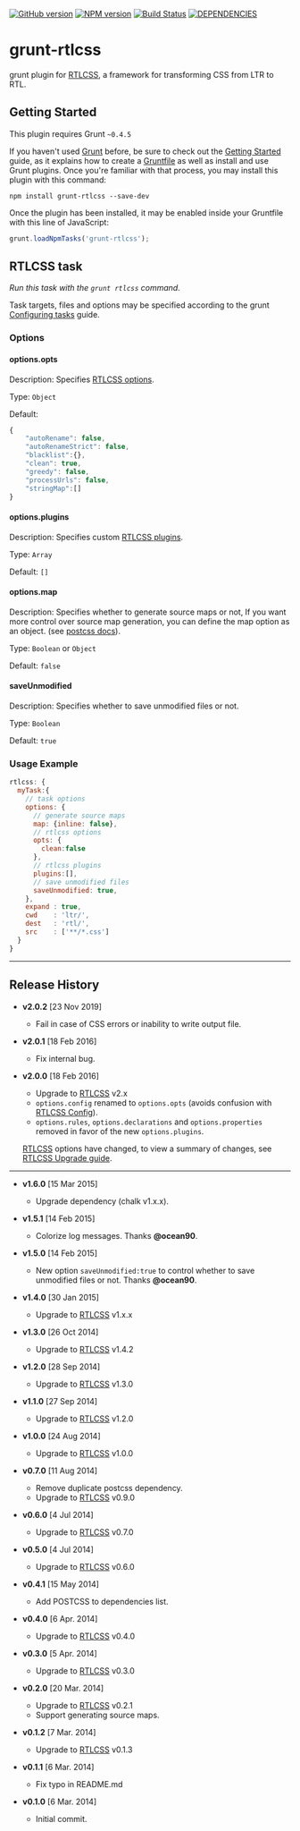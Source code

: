 [![GitHub version](https://badge.fury.io/gh/MohammadYounes%2Fgrunt-rtlcss.svg)](http://badge.fury.io/gh/MohammadYounes%2Fgrunt-rtlcss)
[![NPM version](https://badge.fury.io/js/grunt-rtlcss.svg)](http://badge.fury.io/js/grunt-rtlcss)
[![Build Status](https://travis-ci.org/MohammadYounes/grunt-rtlcss.svg?branch=master)](https://travis-ci.org/MohammadYounes/grunt-rtlcss)
[![DEPENDENCIES](https://david-dm.org/MohammadYounes/grunt-rtlcss.svg)](https://david-dm.org/MohammadYounes/grunt-rtlcss)

grunt-rtlcss
============
grunt plugin for [RTLCSS], a framework for transforming CSS from LTR to RTL.


## Getting Started
This plugin requires Grunt `~0.4.5`

If you haven't used [Grunt](http://gruntjs.com/) before, be sure to check out the [Getting Started](http://gruntjs.com/getting-started) guide, as it explains how to create a [Gruntfile](http://gruntjs.com/sample-gruntfile) as well as install and use Grunt plugins. Once you're familiar with that process, you may install this plugin with this command:

```shell
npm install grunt-rtlcss --save-dev
```

Once the plugin has been installed, it may be enabled inside your Gruntfile with this line of JavaScript:

```js
grunt.loadNpmTasks('grunt-rtlcss');
```



## RTLCSS task
_Run this task with the `grunt rtlcss` command._

Task targets, files and options may be specified according to the grunt [Configuring tasks](http://gruntjs.com/configuring-tasks) guide.

### Options

#### options.opts
Description: Specifies [RTLCSS options](https://github.com/MohammadYounes/rtlcss#options-object).

Type: `Object`

Default:

```js
{
    "autoRename": false,
    "autoRenameStrict": false,
    "blacklist":{},
    "clean": true,
    "greedy": false,
    "processUrls": false,
    "stringMap":[]
}
```

#### options.plugins
Description: Specifies custom [RTLCSS plugins](https://github.com/MohammadYounes/rtlcss#plugins-array).

Type: `Array`

Default: `[]`

#### options.map
Description: Specifies whether to generate source maps or not, If you want more control over source map generation, you can define the map option as an object. (see [postcss docs](https://github.com/postcss/postcss/blob/master/docs/source-maps.md#options)).

Type: `Boolean` or `Object`

Default: `false`

#### saveUnmodified
Description: Specifies whether to save unmodified files or not.

Type: `Boolean`

Default: `true`

### Usage Example

```js
rtlcss: {
  myTask:{
    // task options
    options: {
      // generate source maps
      map: {inline: false},
      // rtlcss options
      opts: {
        clean:false
      },
      // rtlcss plugins
      plugins:[],
      // save unmodified files
      saveUnmodified: true,
    },
    expand : true,
    cwd    : 'ltr/',
    dest   : 'rtl/',
    src    : ['**/*.css']
  }
}
```

[RTLCSS]: https://github.com/MohammadYounes/rtlcss

-------

## Release History

* **v2.0.2** [23 Nov 2019]
  * Fail in case of CSS errors or inability to write output file.

* **v2.0.1** [18 Feb 2016]
  * Fix internal bug.

* **v2.0.0** [18 Feb 2016]
  * Upgrade to [RTLCSS] v2.x
  * `options.config` renamed to `options.opts` (avoids confusion with [RTLCSS Config](https://github.com/MohammadYounes/rtlcss/blob/master/.rtlcssrc)).
  * `options.rules`, `options.declarations` and `options.properties` removed in favor of the new `options.plugins`.

  [RTLCSS] options have changed, to view a summary of changes, see [RTLCSS Upgrade guide](https://github.com/MohammadYounes/rtlcss/blob/master/CHANGELOG.md#upgrading-from-version-10).

---
* **v1.6.0** [15 Mar 2015]
	* Upgrade dependency (chalk v1.x.x).

* **v1.5.1** [14 Feb 2015]
	* Colorize log messages. Thanks **@ocean90**.

* **v1.5.0** [14 Feb 2015]
	* New option `saveUnmodified:true` to control whether to save unmodified files or not. Thanks **@ocean90**.

* **v1.4.0** [30 Jan 2015]
	* Upgrade to [RTLCSS] v1.x.x

* **v1.3.0** [26 Oct 2014]
	* Upgrade to [RTLCSS] v1.4.2

* **v1.2.0** [28 Sep 2014]
  * Upgrade to [RTLCSS] v1.3.0

* **v1.1.0** [27 Sep 2014]
  * Upgrade to [RTLCSS] v1.2.0

* **v1.0.0** [24 Aug 2014]
  * Upgrade to [RTLCSS] v1.0.0

* **v0.7.0** [11 Aug 2014]
  * Remove duplicate postcss dependency.
  * Upgrade to [RTLCSS] v0.9.0

* **v0.6.0** [4 Jul 2014]
  * Upgrade to [RTLCSS] v0.7.0

* **v0.5.0** [4 Jul 2014]
  * Upgrade to [RTLCSS] v0.6.0

* **v0.4.1** [15 May 2014]
  * Add POSTCSS to dependencies list.

* **v0.4.0** [6 Apr. 2014]
  * Upgrade to [RTLCSS] v0.4.0

* **v0.3.0** [5 Apr. 2014]
  * Upgrade to [RTLCSS] v0.3.0

* **v0.2.0** [20 Mar. 2014]
  * Upgrade to [RTLCSS] v0.2.1
  * Support generating source maps.

* **v0.1.2** [7 Mar. 2014]
  * Upgrade to [RTLCSS] v0.1.3

* **v0.1.1** [6 Mar. 2014]
  * Fix typo in README.md

* **v0.1.0** [6 Mar. 2014]
  * Initial commit.
